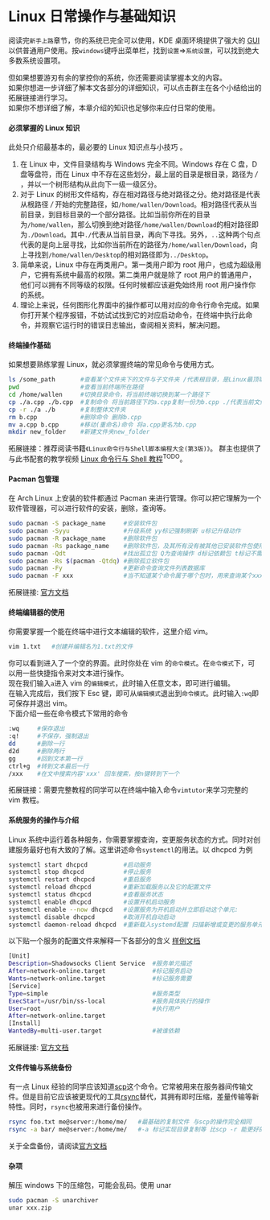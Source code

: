 # Linux 日常操作与基础知识

阅读完`新手上路`章节，你的系统已完全可以使用，KDE 桌面环境提供了强大的 [GUI](https://zh.wikipedia.org/wiki/%E5%9B%BE%E5%BD%A2%E7%94%A8%E6%88%B7%E7%95%8C%E9%9D%A2) 以供普通用户使用。按`windows`键呼出菜单栏，找到`设置`=>`系统设置`，可以找到绝大多数系统设置项。

但如果想要游刃有余的掌控你的系统，你还需要阅读掌握本文的内容。  
如果你想进一步详细了解本文各部分的详细知识，可以点击群主在各个小结给出的拓展链接进行学习。  
如果你不想详细了解，本章介绍的知识也足够你来应付日常的使用。

#### 必须掌握的 Linux 知识

此处只介绍最基本的，最必要的 Linux 知识点与小技巧 。

1. 在 Linux 中，文件目录结构与 Windows 完全不同。Windows 存在 C 盘，D 盘等盘符，而在 Linux 中不存在这些划分，最上层的目录是根目录，路径为 _/_ ，并以一个树形结构从此向下一级一级区分。
2. 对于 Linux 的树形文件结构，存在相对路径与绝对路径之分。绝对路径是代表从根路径 _/_ 开始的完整路径，如`/home/wallen/Download`。相对路径代表从当前目录，到目标目录的一个部分路径。比如当前你所在的目录为`/home/wallen`，那么切换到绝对路径`/home/wallen/Download`的相对路径即为`./Download`。其中`./`代表从当前目录，再向下寻找。另外，`..`这种两个句点代表的是向上层寻找，比如你当前所在的路径为`/home/wallen/Download`，向上寻找到`/home/wallen/Desktop`的相对路径即为`../Desktop`。
3. 简单来说，Linux 中存在两类用户。第一类用户即为 root 用户，也成为超级用户，它拥有系统中最高的权限。第二类用户就是除了 root 用户的普通用户，他们可以拥有不同等级的权限。任何时候都应该避免始终用 root 用户操作你的系统。
4. 理论上来说，任何图形化界面中的操作都可以用对应的命令行命令完成。如果你打开某个程序报错，不妨试试找到它的对应启动命令，在终端中执行此命令，并观察它运行时的错误日志输出，查阅相关资料，解决问题。

#### 终端操作基础

如果想要熟练掌握 Linux，就必须掌握终端的常见命令与使用方式。

```bash
ls /some_path       #查看某个文件夹下的文件与子文件夹 /代表根目录，是Linux最顶端的路径，是绝对路径
pwd                 #查看当前终端所在路径
cd /home/wallen     #切换目录命令，将当前终端切换到某一个路径下
cp ./a.cpp ./b.cpp  #复制命令 将当前路径下的a.cpp复制一份为b.cpp ./代表当前文件夹所在路径，是相对路径
cp -r ./a ./b       #复制整体文件夹
rm b.cpp            #删除命令 删除b.cpp
mv a.cpp b.cpp      #移动(重命名)命令 将a.cpp更名为b.cpp
mkdir new_folder    #新建文件夹new_folder
```

拓展链接：推荐阅读书籍`《Linux命令行与Shell脚本编程大全(第3版)》`。 群主也提供了与此书配套的教学视频 [Linux 命令行与 Shell 教程](https://bilibili.com)<sup>TODO</sup>。

#### Pacman 包管理

在 Arch Linux 上安装的软件都通过 Pacman 来进行管理。你可以把它理解为一个软件管理器，可以进行软件的安装，删除，查询等。

```bash
sudo pacman -S package_name     #安装软件包
sudo pacman -Syyu               #升级系统 yy标记强制刷新 u标记升级动作
sudo pacman -R package_name     #删除软件包
sudo pacman -Rs package_name    #删除软件包，及其所有没有被其他已安装软件包使用的依赖包
sudo pacman -Qdt                #找出孤立包 Q为查询操作 d标记依赖包 t标记不需要的包 dt合并标记孤立包
sudo pacman -Rs $(pacman -Qtdq) #删除孤立软件包
sudo pacman -Fy                 #更新命令查询文件列表数据库
sudo pacman -F xxx              #当不知道某个命令属于哪个包时，用来查询某个xxx命令属于哪个包
```

拓展链接: [官方文档](https://wiki.archlinux.org/index.php/Pacman)

#### 终端编辑器的使用

你需要掌握一个能在终端中进行文本编辑的软件，这里介绍 vim。

```bash
vim 1.txt   #创建并编辑名为1.txt的文件
```

你可以看到进入了一个空的界面。此时你处在 vim 的`命令模式`。在`命令模式`下，可以用一些快捷指令来对文本进行操作。  
现在我们输入`a`进入 vim 的`编辑模式`，此时输入任意文本，即可进行编辑。  
在输入完成后，我们按下 Esc 键，即可从`编辑模式`退出到`命令模式`。此时输入`:wq`即可保存并退出 vim。  
下面介绍一些在命令模式下常用的命令

```bash
:wq     #保存退出
:q!     #不保存，强制退出
dd      #删除一行
d2d     #删除两行
gg      #回到文本第一行
ctrl+g  #转到文本最后一行
/xxx    #在文中搜索内容'xxx' 回车搜索，按n键转到下一个
```

拓展链接：需要完整教程的同学可以在终端中输入命令`vimtutor`来学习完整的 vim 教程。

#### 系统服务的操作与介绍

Linux 系统中运行着各种服务，你需要掌握查询，变更服务状态的方式。同时对创建服务最好也有大致的了解。这里讲述命令`systemctl`的用法。以 dhcpcd 为例

```bash
systemctl start dhcpcd          #启动服务
systemctl stop dhcpcd           #停止服务
systemctl restart dhcpcd        #重启服务
systemctl reload dhcpcd         #重新加载服务以及它的配置文件
systemctl status dhcpcd         #查看服务状态
systemctl enable dhcpcd         #设置开机启动服务
systemctl enable --now dhcpcd   #设置服务为开机启动并立即启动这个单元:
systemctl disable dhcpcd        #取消开机自动启动
systemctl daemon-reload dhcpcd  #重新载入systemd配置 扫描新增或变更的服务单元 不会重新加载变更的配置 加载变更的配置用reload
```

以下贴一个服务的配置文件来解释一下各部分的含义
[样例文档](https://www.freedesktop.org/software/systemd/man/systemd.service.html#Examples)

```bash
[Unit]
Description=Shadowsocks Client Service  #服务单元描述
After=network-online.target             #标记服务启动
Wants=network-online.target             #标记服务需要
[Service]
Type=simple                             #服务类型
ExecStart=/usr/bin/ss-local             #服务具体执行的操作
User=root                               #执行用户
After=network-online.target
[Install]
WantedBy=multi-user.target              #被谁依赖
```

拓展链接: [官方文档](https://wiki.archlinux.org/index.php/Systemd#Basic_systemctl_usage)

#### 文件传输与系统备份

有一点 Linux 经验的同学应该知道[scp](<https://wiki.archlinux.org/index.php/SCP_and_SFTP#Secure_copy_protocol_(SCP)>)这个命令。它常被用来在服务器间传输文件。但是目前它应该被更现代的工具[rsync](https://wiki.archlinux.org/index.php/Rsync)替代，其拥有即时压缩，差量传输等新特性。同时，`rsync`也被用来进行备份操作。

```bash
rsync foo.txt me@server:/home/me/   #最基础的复制文件 与scp的操作完全相同
rsync -a bar/ me@server:/home/me/   #-a 标记实现目录复制等 比scp -r 能更好的处理符号链接等情况
```

关于全盘备份，请阅读[官方文档](https://wiki.archlinux.org/index.php/Rsync#Full_system_backup)

#### 杂项

解压 windows 下的压缩包，可能会乱码。使用 unar

```bash
sudo pacman -S unarchiver
unar xxx.zip
```

<!-- 提升 CPU 性能

```bash
如果您的 CPU 频率调节器设为了 Power Save 模式，那您可以会在玩 Total War: THREE KINGDOMS 时遇到性能问题。 我们建议您在游戏时将 CPU 频率调节器设为 High Performance 模式。

我们开发了一款工具 GameMode，它可以自动开启该过程。 GameMode 安装后，Total War: THREE KINGDOMS 将自动设置 CPU 的变频控制定速模式。 要了解更多以下是，请前往 GitHub 查看关于 GameMode 的条目。

如果您希望手动设置 CPU 变频控制定速模式，请参考下列说明。

    在桌面上打开 Terminal 应用程序。
    在 Terminal 中，输入下列代码：echo performance | sudo tee /sys/devices/system/cpu/cpu*/cpufreq/scaling_governor。然后按下回车键。
    系统将提示您输入密码。 输入密码，然后按下回车键。
    现在您的电源应该处于 High Performance 模式了。 关闭 Terminal 应用程序。

如果您希望将设置改回 Power Save 模式，那么只需要按照上述步骤，并输入下列代码即可：echo powersave | sudo tee /sys/devices/system/cpu/cpu*/cpufreq/scaling_governor。
``` -->

<!-- 这个先不放在这里 会有网络问题，之后放在进阶
yay -S octopi                                                               #包管理器前端界面 -->
